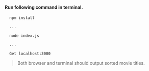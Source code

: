 #### Run following command in terminal.

```
  npm install

  ...

  node index.js

  ...

  Get localhost:3000
```

> Both browser and terminal should output sorted movie titles.

